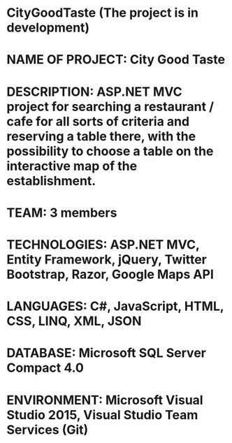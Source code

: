 # CityGoodTaste (The project is in development)
# NAME OF PROJECT: City Good Taste
# DESCRIPTION: ASP.NET MVC project for searching a restaurant / cafe for all sorts of criteria and reserving a table there, with the possibility to choose a table on the interactive map of the establishment.
# TEAM: 3 members
# TECHNOLOGIES: ASP.NET MVC, Entity Framework, jQuery, Twitter Bootstrap, Razor, Google Maps API
# LANGUAGES: С#, JavaScript, HTML, CSS, LINQ, XML, JSON
# DATABASE: Microsoft SQL Server Compact 4.0
# ENVIRONMENT: Microsoft Visual Studio 2015, Visual Studio Team Services (Git) 
